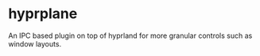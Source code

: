 # hyprplane
An IPC based plugin on top of hyprland for more granular controls such as window layouts.
